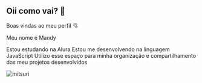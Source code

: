 ## Oii como vai? 👋
Boas vindas ao meu perfil 💘

Meu nome é Mandy

Estou estudando na Alura
Estou me desenvolvendo na linguagem JavaScript
Utilizo esse espaço para minha organização e compartilhamento dos meu projetos desenvolvidos

![mitsuri](https://github.com/user-attachments/assets/2971ddfd-7163-4cd3-9cc0-fe6e011d6e54)
